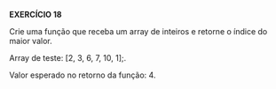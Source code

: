 **EXERCÍCIO 18**

Crie uma função que receba um array de inteiros e retorne o índice do maior valor.

Array de teste: [2, 3, 6, 7, 10, 1];.

Valor esperado no retorno da função: 4.